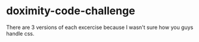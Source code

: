 # doximity-code-challenge

There are 3 versions of each excercise because I wasn't sure how you guys handle css.
